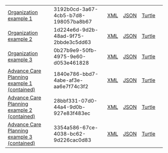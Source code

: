 
<table class="list" width="100%">             
            <tr>
                <td><a href="organization-3192b0cd-3a67-4cb5-b7d8-198057ba8b67.html">Organization example 1</a></td>
                <td>3192b0cd-3a67-4cb5-b7d8-198057ba8b67</td>
                <td><a href="organization-3192b0cd-3a67-4cb5-b7d8-198057ba8b67.xml.html">XML</a></td>
                <td><a href="organization-3192b0cd-3a67-4cb5-b7d8-198057ba8b67.json.html">JSON</a></td>
                <td><a href="organization-3192b0cd-3a67-4cb5-b7d8-198057ba8b67.ttl.html">Turtle</a></td>
                <td></td>
            </tr>
            <tr>
                <td><a href="organization-1d224e6d-9d2b-48ad-9f75-2bbde3c5dd63.html">Organization example 2</a></td>
                <td>1d224e6d-9d2b-48ad-9f75-2bbde3c5dd63</td>
                <td><a href="organization-1d224e6d-9d2b-48ad-9f75-2bbde3c5dd63.xml.html">XML</a></td>
                <td><a href="organization-1d224e6d-9d2b-48ad-9f75-2bbde3c5dd63.json.html">JSON</a></td>
                <td><a href="organization-1d224e6d-9d2b-48ad-9f75-2bbde3c5dd63.ttl.html">Turtle</a></td>
                <td></td>
            </tr>
            <tr>
                <td><a href="organization-0b27b9e9-50fb-4975-9e60-d053e461828.html">Organization example 3</a></td>
                <td>0b27b9e9-50fb-4975-9e60-d053e461828</td>
                <td><a href="organization-0b27b9e9-50fb-4975-9e60-d053e461828.xml.html">XML</a></td>
                <td><a href="organization-0b27b9e9-50fb-4975-9e60-d053e461828.json.html">JSON</a></td>
                <td><a href="organization-0b27b9e9-50fb-4975-9e60-d053e461828.ttl.html">Turtle</a></td>
                <td></td>
            </tr>
            <tr>
                <td><a href="Composition-1840e786-bbd7-4abe-af3e-aa6e7f74c3f2.html">Advance Care Planning example 1 (contained)</a></td>
                <td>1840e786-bbd7-4abe-af3e-aa6e7f74c3f2</td>
                <td><a href="Composition-1840e786-bbd7-4abe-af3e-aa6e7f74c3f2.xml.html">XML</a></td>
                <td><a href="Composition-1840e786-bbd7-4abe-af3e-aa6e7f74c3f2.json.html">JSON</a></td>
                <td><a href="Composition-1840e786-bbd7-4abe-af3e-aa6e7f74c3f2.ttl.html">Turtle</a></td>
                <td></td>
            </tr>
            <tr>
                <td><a href="Composition-28bbf331-07d0-44a4-9d0b-927e83f483ec.html">Advance Care Planning example 2 (contained)</a></td>
                <td>28bbf331-07d0-44a4-9d0b-927e83f483ec</td>
                <td><a href="Composition-28bbf331-07d0-44a4-9d0b-927e83f483ec.xml.html">XML</a></td>
                <td><a href="Composition-28bbf331-07d0-44a4-9d0b-927e83f483ec.json.html">JSON</a></td>
                <td><a href="Composition-28bbf331-07d0-44a4-9d0b-927e83f483ec.ttl.html">Turtle</a></td>
                <td></td>
            </tr>
            <tr>
                <td><a href="Composition-3354a586-67ce-4038-bc62-9d226cac0d83.html">Advance Care Planning example 3 (contained)</a></td>
                <td>3354a586-67ce-4038-bc62-9d226cac0d83</td>
                <td><a href="Composition-3354a586-67ce-4038-bc62-9d226cac0d83.xml.html">XML</a></td>
                <td><a href="Composition-3354a586-67ce-4038-bc62-9d226cac0d83.json.html">JSON</a></td>
                <td><a href="Composition-3354a586-67ce-4038-bc62-9d226cac0d83.ttl.html">Turtle</a></td>
                <td></td>
            </tr>
 </table>



